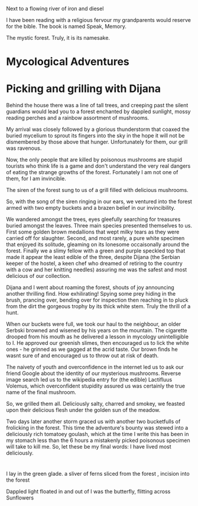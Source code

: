 Next to a flowing river of iron and diesel

I have been reading with a religious fervour my grandparents would reserve for the bible. The book is named Speak, Memory.

The mystic forest. Truly, it is its namesake.

# Mycological Adventures

# Picking and grilling with Dijana

Behind the house there was a line of tall trees, and creeping past the silent guardians would lead you to a forest enchanted by dappled sunlight, mossy reading perches and a rainbow assortment of mushrooms.

My arrival was closely followed by a glorious thunderstorm that coaxed the buried mycelium to sprout its fingers into the sky in the hope it will not be dismembered by those above that hunger. Unfortunately for them, our grill was ravenous.

Now, the only people that are killed by poisonous mushrooms are stupid tourists who think life is a game and don't understand the very real dangers of eating the strange growths of the forest.
Fortunately I am not one of them, for I am invincible.

The siren of the forest sung to us of a grill filled with delicious mushrooms.

So, with the song of the siren ringing in our ears, we ventured into the forest armed with two empty buckets and a brazen belief in our invincibility.

We wandered amongst the trees, eyes gleefully searching for treasures buried amongst the leaves.
Three main species presented themselves to us.
First some golden brown medallions that wept milky tears as they were carried off for slaughter.
Second, and most rarely, a pure white specimen that enjoyed its solitude, gleaming on its lonesome occaisonally around the forest.
Finally we a slimy fellow with a green and purple speckled top that made it appear the least edible of the three, despite Dijana (the Serbian keeper of the hostel, a keen chef who dreamed of retiring to the country with a cow and her knitting needles) assuring me was the safest and most delicious of our collection.

Dijana and I went about roaming the forest, shouts of joy announcing
another thrilling find.
How exhilirating! Spying some prey hiding in the brush, prancing over, bending over for inspection then reaching in to pluck from the dirt the gorgeous trophy by its thick white stem. Truly the thrill of a hunt.

When our buckets were full, we took our haul to the neighbour, an older Serbski browned and wisened by his years on the mountain.
The cigarette drooped from his mouth as he delivered a lesson in mycology unintelligible to I.
He approved our greenish slimes, then encouraged us to lick the white ones - he grinned as we gagged at the acrid taste.
Our brown finds he wasnt sure of and encouraged us to throw out at risk of death.

The naivety of youth and overconfidence in the internet led us to ask our friend Google about the identity of our mysterious mushrooms. Reverse image search led us to the wikipedia entry for (the edible) Lactifluus Volemus, which overconfident stupidity assured us was certainly the true name of the final mushroom.

So, we grilled them all.
Deliciously salty, charred and smokey, we feasted upon their delicious flesh under the golden sun of the meadow.

Two days later another storm graced us with another two bucketfulls of frolicking in the forest. This time the adventure's bounty was stewed into a deliciously rich tomatoey goulash, which at the time I write this has been in my stomach less than the 6 hours a mistakenly picked poisonous specimen will take to kill me.
So, let these be my final words: I have lived most deliciously.

#

I lay in the green glade. a sliver of ferns sliced from the forest
, incision into the forest

Dappled light floated in and out of
I was the butterfly, flitting across
Sunflowers
